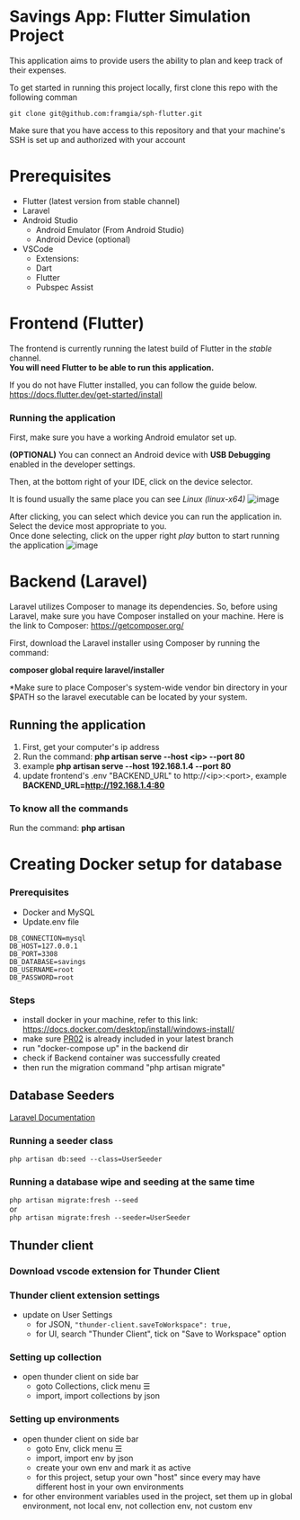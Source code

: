 # Savings App: Flutter Simulation Project
This application aims to provide users the ability to plan and keep track of their expenses.

To get started in running this project locally, first clone this repo with the following comman

```
git clone git@github.com:framgia/sph-flutter.git
```

Make sure that you have access to this repository and that your machine's SSH is set up and authorized with your account

# Prerequisites
- Flutter (latest version from stable channel)
- Laravel
- Android Studio
  - Android Emulator (From Android Studio)
  - Android Device (optional)
- VSCode
  - Extensions:
  - Dart
  - Flutter
  - Pubspec Assist

# Frontend (Flutter)
The frontend is currently running the latest build of Flutter in the *stable* channel. <br>
**You will need Flutter to be able to run this application.**

If you do not have Flutter installed, you can follow the guide below. <br>
https://docs.flutter.dev/get-started/install

### Running the application
First, make sure you have a working Android emulator set up.

**(OPTIONAL)**
You can connect an Android device with **USB Debugging** enabled in the developer settings.

Then, at the bottom right of your IDE, click on the device selector.

It is found usually the same place you can see *Linux (linux-x64)*
![image](https://github.com/framgia/sph-flutter/assets/99173155/6aa1ce4c-18ae-42be-8333-78927f6f242d)

After clicking, you can select which device you can run the application in. Select the device most appropriate to you. <br>
Once done selecting, click on the upper right *play* button to start running the application
![image](https://github.com/framgia/sph-flutter/assets/99173155/82dfc361-ec23-4b1c-ad0b-c34f45b9b44b)

# Backend (Laravel)
Laravel utilizes Composer to manage its dependencies. So, before using Laravel, make sure you have Composer installed on your machine.
Here is the link to Composer: https://getcomposer.org/

First, download the Laravel installer using Composer by running the command:

**composer global require laravel/installer**

*Make sure to place Composer's system-wide vendor bin directory in your $PATH so the laravel executable can be located by your system.

## Running the application
1. First, get your computer's ip address
2. Run the command: **php artisan serve --host \<ip> --port 80**
3. example **php artisan serve --host 192.168.1.4 --port 80**
4. update frontend's .env "BACKEND_URL" to http://\<ip>:\<port>, example **BACKEND_URL=http://192.168.1.4:80**

### To know all the commands
Run the command: **php artisan**

# Creating Docker setup for database
### Prerequisites
- Docker and MySQL
- Update.env file
```
DB_CONNECTION=mysql
DB_HOST=127.0.0.1
DB_PORT=3308
DB_DATABASE=savings
DB_USERNAME=root
DB_PASSWORD=root
```

### Steps
- install docker in your machine, refer to this link: https://docs.docker.com/desktop/install/windows-install/
- make sure [PR02](https://github.com/framgia/sph-flutter/pull/2) is already included in your latest branch
- run "docker-compose up" in the backend dir
- check if Backend container was successfully created
- then run the migration command "php artisan migrate"

## Database Seeders
[Laravel Documentation](https://laravel.com/docs/8.x/seeding#introduction)
### Running a seeder class
`php artisan db:seed --class=UserSeeder`

### Running a database wipe and seeding at the same time
`php artisan migrate:fresh --seed`  
or  
`php artisan migrate:fresh --seeder=UserSeeder`

## Thunder client
### Download vscode extension for Thunder Client
### Thunder client extension settings
- update on User Settings
  - for JSON, `"thunder-client.saveToWorkspace": true,`
  - for UI, search "Thunder Client", tick on "Save to Workspace" option
### Setting up collection
- open thunder client on side bar
  - goto Collections, click menu ☰
  - import, import collections by json
### Setting up environments
- open thunder client on side bar
  - goto Env, click menu ☰
  - import, import env by json
  - create your own env and mark it as active
  - for this project, setup your own "host" since every may have different host in your own environments
- for other environment variables used in the project, set them up in global environment, not local env, not collection env, not custom env
